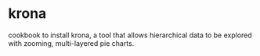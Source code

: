 # krona
cookbook to install krona, a tool that allows hierarchical data to be explored with zooming, multi-layered pie charts.
